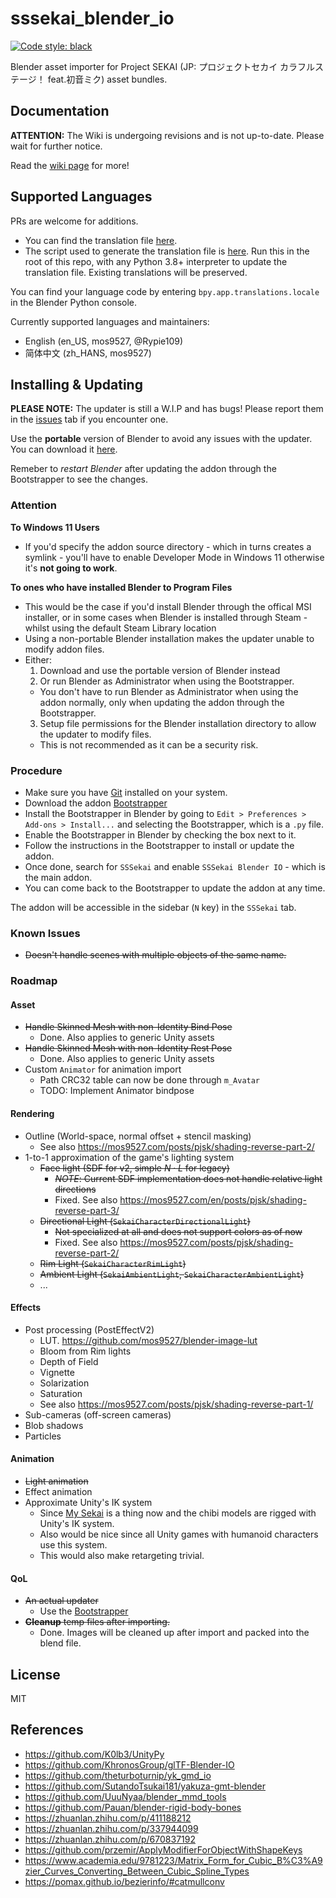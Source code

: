 # sssekai_blender_io
[![Code style: black](https://img.shields.io/badge/code%20style-black-000000.svg)](https://github.com/psf/black)

Blender asset importer for Project SEKAI (JP: プロジェクトセカイ カラフルステージ！ feat.初音ミク) asset bundles.

## Documentation
**ATTENTION:** The Wiki is undergoing revisions and is not up-to-date. Please wait for further notice.

Read the [wiki page](https://github.com/mos9527/sssekai_blender_io/wiki) for more!

## Supported Languages
PRs are welcome for additions. 
- You can find the translation file [here](https://github.com/mos9527/sssekai_blender_io/tree/master/translations.py).
- The script used to generate the translation file is [here](https://github.com/mos9527/sssekai_blender_io/tree/master/translations_codegen.py). Run this in the root of this repo, with any Python 3.8+ interpreter to update the translation file. Existing translations will be preserved.

You can find your language code by entering `bpy.app.translations.locale` in the Blender Python console.

Currently supported languages and maintainers:
- English (en_US, mos9527, @Rypie109)
- 简体中文 (zh_HANS, mos9527)

## Installing & Updating
**PLEASE NOTE:**
The updater is still a W.I.P and has bugs! Please report them in the [issues](https://github.com/mos9527/sssekai_blender_io/issues) tab if you encounter one.

Use the **portable** version of Blender to avoid any issues with the updater. You can download it [here](https://www.blender.org/download/).

Remeber to *restart Blender* after updating the addon through the Bootstrapper to see the changes.

### Attention
**To Windows 11 Users** 
- If you'd specify the addon source directory - which in turns creates a symlink - you'll have to enable Developer Mode in Windows 11 otherwise it's **not going to work**.

**To ones who have installed Blender to Program Files**
- This would be the case if you'd install Blender through the offical MSI installer, or in some cases when Blender is installed through Steam - whilst using the default Steam Library location <sigh>
- Using a non-portable Blender installation makes the updater unable to modify addon files.
- Either:
  1. Download and use the portable version of Blender instead <as-you-should>
  2. Or run Blender as Administrator when using the Bootstrapper.
    - You don't have to run Blender as Administrator when using the addon normally, only when updating the addon through the Bootstrapper.
  3. Setup file permissions for the Blender installation directory to allow the updater to modify files.
    - This is not recommended as it can be a security risk.
### Procedure
- Make sure you have [Git](https://git-scm.com/downloads) installed on your system.
- Download the addon [Bootstrapper](https://github.com/mos9527/sssekai_blender_io/blob/master/bootstrap.py)
- Install the Bootstrapper in Blender by going to `Edit > Preferences > Add-ons > Install...` and selecting the Bootstrapper, which is a `.py` file.
- Enable the Bootstrapper in Blender by checking the box next to it.
- Follow the instructions in the Bootstrapper to install or update the addon.
- Once done, search for `SSSekai` and enable `SSSekai Blender IO` - which is the main addon.
- You can come back to the Bootstrapper to update the addon at any time.

The addon will be accessible in the sidebar (`N` key) in the `SSSekai` tab.

### Known Issues
- ~~Doesn't handle scenes with multiple objects of the same name.~~

### Roadmap
#### Asset
- ~~Handle Skinned Mesh with non-Identity Bind Pose~~
  - Done. Also applies to generic Unity assets
- ~~Handle Skinned Mesh with non-Identity Rest Pose~~
  - Done. Also applies to generic Unity assets
- Custom `Animator` for animation import
  - Path CRC32 table can now be done through `m_Avatar`
  - TODO: Implement Animator bindpose
#### Rendering
- Outline (World-space, normal offset + stencil masking)
  - See also https://mos9527.com/posts/pjsk/shading-reverse-part-2/
- 1-to-1 approximation of the game's lighting system
  - ~~Face light (SDF for v2, simple $N \cdot L$ for legacy)~~
    - ~~*NOTE*: Current SDF implementation does not handle relative light directions~~
    - Fixed. See also https://mos9527.com/en/posts/pjsk/shading-reverse-part-3/
  - ~~Directional Light (`SekaiCharacterDirectionalLight`)~~
    - ~~Not specialized at all and does not support colors as of now~~
    - Fixed. See also https://mos9527.com/posts/pjsk/shading-reverse-part-2/
  - ~~Rim Light (`SekaiCharacterRimLight`)~~
  - ~~Ambient Light (`SekaiAmbientLight`, `SekaiCharacterAmbientLight`)~~
  - ...
#### Effects
- Post processing (PostEffectV2)
  - LUT. https://github.com/mos9527/blender-image-lut
  - Bloom from Rim lights
  - Depth of Field
  - Vignette
  - Solarization
  - Saturation
  - See also https://mos9527.com/posts/pjsk/shading-reverse-part-1/
- Sub-cameras (off-screen cameras)
- Blob shadows
- Particles
#### Animation
- ~~Light animation~~
- Effect animation
- Approximate Unity's IK system
  - Since [My Sekai](https://pjsekai.sega.jp/news/archive/index.html?hash=ecca5cb23ea530edb669fc0d2ae302fd0f374a4b) is a thing now and the chibi models are rigged with Unity's IK system.  
  - Also would be nice since all Unity games with humanoid characters use this system.
  - This would also make retargeting trivial.
#### QoL
- ~~An actual updater~~
  - Use the [Bootstrapper](https://github.com/mos9527/sssekai_blender_io/blob/master/bootstrap.py)
- ~~**Cleanup** temp files after importing.~~
  - Done. Images will be cleaned up after import and packed into the blend file.
## License
MIT

## References
- https://github.com/K0lb3/UnityPy
- https://github.com/KhronosGroup/glTF-Blender-IO
- https://github.com/theturboturnip/yk_gmd_io
- https://github.com/SutandoTsukai181/yakuza-gmt-blender
- https://github.com/UuuNyaa/blender_mmd_tools
- https://github.com/Pauan/blender-rigid-body-bones
- https://zhuanlan.zhihu.com/p/411188212
- https://zhuanlan.zhihu.com/p/337944099
- https://zhuanlan.zhihu.com/p/670837192
- https://github.com/przemir/ApplyModifierForObjectWithShapeKeys
- https://www.academia.edu/9781223/Matrix_Form_for_Cubic_B%C3%A9zier_Curves_Converting_Between_Cubic_Spline_Types
- https://pomax.github.io/bezierinfo/#catmullconv